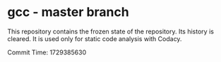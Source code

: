 # gcc - master branch

This repository contains the frozen state of the repository.
Its history is cleared. It is used only for static code
analysis with Codacy.

Commit Time: 1729385630